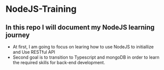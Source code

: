 # NodeJS-Training

## In this repo I will document my NodeJS learning journey

- At first, I am going to focus on learing how to use NodeJS to initiallize and Use RESTful API
- Second goal is to transition to Typescript and mongoDB in order to learn the required skills for back-end development.
